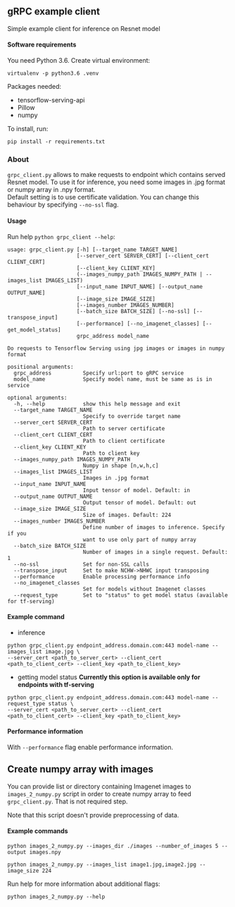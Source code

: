 ## gRPC example client

Simple example client for inference on Resnet model 

#### Software requirements
You need Python 3.6. Create virtual environment:
```
virtualenv -p python3.6 .venv
```
Packages needed:
* tensorflow-serving-api
* Pillow
* numpy

To install, run:

```
pip install -r requirements.txt
```

### About

`grpc_client.py` allows to make requests to endpoint which contains served Resnet model. To use it for inference, 
you need some images in .jpg format or numpy array in .npy format.  
Default setting is to use certificate validation. You can change this behaviour by specifying `--no-ssl` flag.  


#### Usage
Run help `python grpc_client --help`: 
```
usage: grpc_client.py [-h] [--target_name TARGET_NAME]
                      [--server_cert SERVER_CERT] [--client_cert CLIENT_CERT]
                      [--client_key CLIENT_KEY]
                      (--images_numpy_path IMAGES_NUMPY_PATH | --images_list IMAGES_LIST)
                      [--input_name INPUT_NAME] [--output_name OUTPUT_NAME]
                      [--image_size IMAGE_SIZE]
                      [--images_number IMAGES_NUMBER]
                      [--batch_size BATCH_SIZE] [--no-ssl] [--transpose_input]
                      [--performance] [--no_imagenet_classes] [--get_model_status]
                      grpc_address model_name

Do requests to Tensorflow Serving using jpg images or images in numpy format

positional arguments:
  grpc_address          Specify url:port to gRPC service
  model_name            Specify model name, must be same as is in service

optional arguments:
  -h, --help            show this help message and exit
  --target_name TARGET_NAME
                        Specify to override target name
  --server_cert SERVER_CERT
                        Path to server certificate
  --client_cert CLIENT_CERT
                        Path to client certificate
  --client_key CLIENT_KEY
                        Path to client key
  --images_numpy_path IMAGES_NUMPY_PATH
                        Numpy in shape [n,w,h,c]
  --images_list IMAGES_LIST
                        Images in .jpg format
  --input_name INPUT_NAME
                        Input tensor of model. Default: in
  --output_name OUTPUT_NAME
                        Output tensor of model. Default: out
  --image_size IMAGE_SIZE
                        Size of images. Default: 224
  --images_number IMAGES_NUMBER
                        Define number of images to inference. Specify if you
                        want to use only part of numpy array
  --batch_size BATCH_SIZE
                        Number of images in a single request. Default: 1
  --no-ssl              Set for non-SSL calls
  --transpose_input     Set to make NCHW->NHWC input transposing
  --performance         Enable processing performance info
  --no_imagenet_classes
                        Set for models without Imagenet classes
  --request_type        Set to "status" to get model status (available for tf-serving)
```


#### Example command
* inference
```
python grpc_client.py endpoint_address.domain.com:443 model-name --images_list image.jpg \
--server_cert <path_to_server_cert> --client_cert <path_to_client_cert> --client_key <path_to_client_key>
```
* getting model status
**Currently this option is available only for endpoints with tf-serving**
```
python grpc_client.py endpoint_address.domain.com:443 model-name --request_type status \
--server_cert <path_to_server_cert> --client_cert <path_to_client_cert> --client_key <path_to_client_key>
```

#### Performance information
With `--performance` flag enable performance information.

##
## Create numpy array with images
You can provide list or directory containing Imagenet images to `images_2_numpy.py` script in order 
to create numpy array to feed `grpc_client.py`. That is not required step.

Note that this script doesn't provide preprocessing of data.

#### Example commands
```
python images_2_numpy.py --images_dir ./images --number_of_images 5 --output images.npy
```
```
python images_2_numpy.py --images_list image1.jpg,image2.jpg --image_size 224
```
Run help for more information about additional flags:
```
python images_2_numpy.py --help
```
